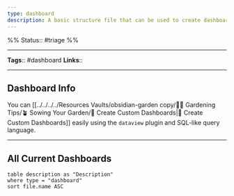 ```yaml
---
type: dashboard
description: A basic structure file that can be used to create dashboards
---
```

%%
Status:: #triage 
%%

---
**Tags**:: #dashboard
**Links**::

---

## Dashboard Info

You can [[../../../../Resources Vaults/obsidian-garden copy/👩‍🌾 Gardening Tips/🪴 Sowing Your Garden/🎯  Create Custom Dashboards|🎯 Create Custom Dashboards]] easily using the `dataview` plugin and SQL-like query language.

---

## All Current Dashboards
```dataview
table description as "Description" 
where type = "dashboard"
sort file.name ASC
```